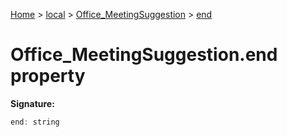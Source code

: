 [Home](./index) &gt; [local](local.md) &gt; [Office\_MeetingSuggestion](local.office_meetingsuggestion.md) &gt; [end](local.office_meetingsuggestion.end.md)

# Office\_MeetingSuggestion.end property


**Signature:**
```javascript
end: string
```
